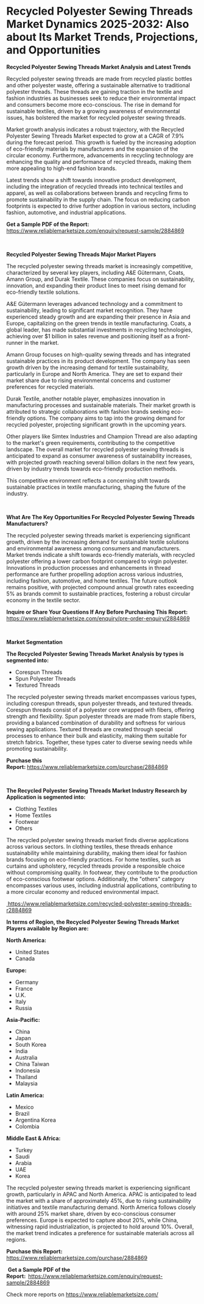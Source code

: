 <p><h1>Recycled Polyester Sewing Threads Market Dynamics 2025-2032: Also about Its Market Trends, Projections, and Opportunities</h1></p><p><strong>Recycled Polyester Sewing Threads Market Analysis and Latest Trends</strong></p>
<p><p>Recycled polyester sewing threads are made from recycled plastic bottles and other polyester waste, offering a sustainable alternative to traditional polyester threads. These threads are gaining traction in the textile and fashion industries as businesses seek to reduce their environmental impact and consumers become more eco-conscious. The rise in demand for sustainable textiles, driven by a growing awareness of environmental issues, has bolstered the market for recycled polyester sewing threads. </p><p>Market growth analysis indicates a robust trajectory, with the Recycled Polyester Sewing Threads Market expected to grow at a CAGR of 7.9% during the forecast period. This growth is fueled by the increasing adoption of eco-friendly materials by manufacturers and the expansion of the circular economy. Furthermore, advancements in recycling technology are enhancing the quality and performance of recycled threads, making them more appealing to high-end fashion brands. </p><p>Latest trends show a shift towards innovative product development, including the integration of recycled threads into technical textiles and apparel, as well as collaborations between brands and recycling firms to promote sustainability in the supply chain. The focus on reducing carbon footprints is expected to drive further adoption in various sectors, including fashion, automotive, and industrial applications.</p></p>
<p><strong>Get a Sample PDF of the Report:&nbsp;</strong> <a href="https://www.reliablemarketsize.com/enquiry/request-sample/2884869?utm_campaign=2749&utm_medium=2&utm_source=Github&utm_content=ia&utm_term=13032025&utm_id=recycled-polyester-sewing-threads">https://www.reliablemarketsize.com/enquiry/request-sample/2884869</a></p>
<p>&nbsp;</p>
<p><strong>Recycled Polyester Sewing Threads Major Market Players</strong></p>
<p><p>The recycled polyester sewing threads market is increasingly competitive, characterized by several key players, including A&E Gütermann, Coats, Amann Group, and Durak Textile. These companies focus on sustainability, innovation, and expanding their product lines to meet rising demand for eco-friendly textile solutions.</p><p>A&E Gütermann leverages advanced technology and a commitment to sustainability, leading to significant market recognition. They have experienced steady growth and are expanding their presence in Asia and Europe, capitalizing on the green trends in textile manufacturing. Coats, a global leader, has made substantial investments in recycling technologies, achieving over $1 billion in sales revenue and positioning itself as a front-runner in the market.</p><p>Amann Group focuses on high-quality sewing threads and has integrated sustainable practices in its product development. The company has seen growth driven by the increasing demand for textile sustainability, particularly in Europe and North America. They are set to expand their market share due to rising environmental concerns and customer preferences for recycled materials.</p><p>Durak Textile, another notable player, emphasizes innovation in manufacturing processes and sustainable materials. Their market growth is attributed to strategic collaborations with fashion brands seeking eco-friendly options. The company aims to tap into the growing demand for recycled polyester, projecting significant growth in the upcoming years.</p><p>Other players like Simtex Industries and Champion Thread are also adapting to the market's green requirements, contributing to the competitive landscape. The overall market for recycled polyester sewing threads is anticipated to expand as consumer awareness of sustainability increases, with projected growth reaching several billion dollars in the next few years, driven by industry trends towards eco-friendly production methods. </p><p>This competitive environment reflects a concerning shift towards sustainable practices in textile manufacturing, shaping the future of the industry.</p></p>
<p>&nbsp;</p>
<p><strong>What Are The Key Opportunities For Recycled Polyester Sewing Threads Manufacturers?</strong></p>
<p><p>The recycled polyester sewing threads market is experiencing significant growth, driven by the increasing demand for sustainable textile solutions and environmental awareness among consumers and manufacturers. Market trends indicate a shift towards eco-friendly materials, with recycled polyester offering a lower carbon footprint compared to virgin polyester. Innovations in production processes and enhancements in thread performance are further propelling adoption across various industries, including fashion, automotive, and home textiles. The future outlook remains positive, with projected compound annual growth rates exceeding 5% as brands commit to sustainable practices, fostering a robust circular economy in the textile sector.</p></p>
<p><strong>Inquire or Share Your Questions If Any Before Purchasing This Report:</strong> <a href="https://www.reliablemarketsize.com/enquiry/pre-order-enquiry/2884869?utm_campaign=2749&utm_medium=2&utm_source=Github&utm_content=ia&utm_term=13032025&utm_id=recycled-polyester-sewing-threads">https://www.reliablemarketsize.com/enquiry/pre-order-enquiry/2884869</a></p>
<p>&nbsp;</p>
<p><strong>Market Segmentation</strong></p>
<p><strong>The Recycled Polyester Sewing Threads Market Analysis by types is segmented into:</strong></p>
<p><ul><li>Corespun Threads</li><li>Spun Polyester Threads</li><li>Textured Threads</li></ul></p>
<p><p>The recycled polyester sewing threads market encompasses various types, including corespun threads, spun polyester threads, and textured threads. Corespun threads consist of a polyester core wrapped with fibers, offering strength and flexibility. Spun polyester threads are made from staple fibers, providing a balanced combination of durability and softness for various sewing applications. Textured threads are created through special processes to enhance their bulk and elasticity, making them suitable for stretch fabrics. Together, these types cater to diverse sewing needs while promoting sustainability.</p></p>
<p><strong>Purchase this Report:&nbsp;</strong><a href="https://www.reliablemarketsize.com/purchase/2884869?utm_campaign=2749&utm_medium=2&utm_source=Github&utm_content=ia&utm_term=13032025&utm_id=recycled-polyester-sewing-threads">https://www.reliablemarketsize.com/purchase/2884869</a></p>
<p>&nbsp;</p>
<p><strong>The Recycled Polyester Sewing Threads Market Industry Research by Application is segmented into:</strong></p>
<p><ul><li>Clothing Textiles</li><li>Home Textiles</li><li>Footwear</li><li>Others</li></ul></p>
<p><p>The recycled polyester sewing threads market finds diverse applications across various sectors. In clothing textiles, these threads enhance sustainability while maintaining durability, making them ideal for fashion brands focusing on eco-friendly practices. For home textiles, such as curtains and upholstery, recycled threads provide a responsible choice without compromising quality. In footwear, they contribute to the production of eco-conscious footwear options. Additionally, the "others" category encompasses various uses, including industrial applications, contributing to a more circular economy and reduced environmental impact.</p></p>
<p><a href="https://www.reliablemarketsize.com/recycled-polyester-sewing-threads-r2884869?utm_campaign=2749&utm_medium=2&utm_source=Github&utm_content=ia&utm_term=13032025&utm_id=recycled-polyester-sewing-threads">&nbsp;https://www.reliablemarketsize.com/recycled-polyester-sewing-threads-r2884869</a></p>
<p><strong>In terms of Region, the Recycled Polyester Sewing Threads Market Players available by Region are:</strong></p>
<p>
    <p> <strong> North America: </strong>
        <ul>
            <li>United States</li>
            <li>Canada</li>
        </ul>
        </p> 
    <p> <strong> Europe: </strong>
        <ul>
            <li>Germany</li>
            <li>France</li>
            <li>U.K.</li>
            <li>Italy</li>
            <li>Russia</li>
        </ul>
        </p> 
    <p> <strong> Asia-Pacific: </strong>
        <ul>
            <li>China</li>
            <li>Japan</li>
            <li>South Korea</li>
            <li>India</li>
            <li>Australia</li>
            <li>China Taiwan</li>
            <li>Indonesia</li>
            <li>Thailand</li>
            <li>Malaysia</li>
        </ul>
        </p> 
    <p> <strong> Latin America: </strong>
        <ul>
            <li>Mexico</li>
            <li>Brazil</li>
            <li>Argentina Korea</li>
            <li>Colombia</li>
        </ul>
        </p> 
    <p> <strong> Middle East & Africa: </strong>
        <ul>
            <li>Turkey</li>
            <li>Saudi</li>
            <li>Arabia</li>
            <li>UAE</li>
            <li>Korea</li>
        </ul>
    </p>
    </p>
<p><p>The recycled polyester sewing threads market is experiencing significant growth, particularly in APAC and North America. APAC is anticipated to lead the market with a share of approximately 45%, due to rising sustainability initiatives and textile manufacturing demand. North America follows closely with around 25% market share, driven by eco-conscious consumer preferences. Europe is expected to capture about 20%, while China, witnessing rapid industrialization, is projected to hold around 10%. Overall, the market trend indicates a preference for sustainable materials across all regions.</p></p>
<p><strong>Purchase this Report: </strong><a href="https://www.reliablemarketsize.com/purchase/2884869?utm_campaign=2749&utm_medium=2&utm_source=Github&utm_content=ia&utm_term=13032025&utm_id=recycled-polyester-sewing-threads">https://www.reliablemarketsize.com/purchase/2884869</a></p>
<p>&nbsp;<strong>Get a Sample PDF of the Report:&nbsp;&nbsp;</strong><a href="https://www.reliablemarketsize.com/enquiry/request-sample/2884869?utm_campaign=2749&utm_medium=2&utm_source=Github&utm_content=ia&utm_term=13032025&utm_id=recycled-polyester-sewing-threads">https://www.reliablemarketsize.com/enquiry/request-sample/2884869</a></p>
<p><strong></strong></p>
<p>Check more reports on <a href="https://www.reliablemarketsize.com/?utm_campaign=2749&utm_medium=2&utm_source=Github&utm_content=ia&utm_term=13032025&utm_id=recycled-polyester-sewing-threads">https://www.reliablemarketsize.com/</a></p>